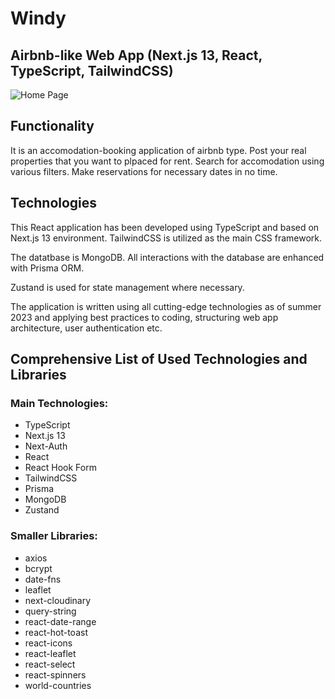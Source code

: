 # Windy

## Airbnb-like Web App (Next.js 13, React, TypeScript, TailwindCSS)

![Home Page](https://i.imgur.com/JKFmaJU.jpg)

## Functionality

It is an accomodation-booking application of airbnb type. Post your real properties that you want to plpaced for rent. Search for accomodation using various filters. Make reservations for necessary dates in no time.

## Technologies

This React application has been developed using TypeScript and based on Next.js 13 environment. TailwindCSS is utilized as the main CSS framework.

The datatbase is MongoDB. All interactions with the database are enhanced with Prisma ORM.

Zustand is used for state management where necessary.

The application is written using all cutting-edge technologies as of summer 2023 and applying best practices to coding, structuring web app architecture, user authentication etc.

## Comprehensive List of Used Technologies and Libraries

### Main Technologies:

- TypeScript
- Next.js 13
- Next-Auth
- React
- React Hook Form
- TailwindCSS
- Prisma
- MongoDB
- Zustand

### Smaller Libraries:

- axios
- bcrypt
- date-fns
- leaflet
- next-cloudinary
- query-string
- react-date-range
- react-hot-toast
- react-icons
- react-leaflet
- react-select
- react-spinners
- world-countries
